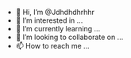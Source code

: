 - 👋 Hi, I’m @Jdhdhdhrhhr
- 👀 I’m interested in ...
- 🌱 I’m currently learning ...
- 💞️ I’m looking to collaborate on ...
- 📫 How to reach me ...

<!---
Jdhdhdhrhhr/Jdhdhdhrhhr is a ✨ special ✨ repository because its `README.md` (this file) appears on your GitHub profile.
You can click the Preview link to take a look at your changes.
--->
